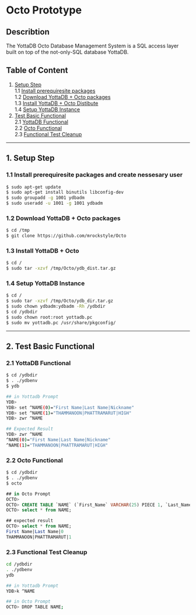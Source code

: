 # Octo Prototype
## Describtion
The YottaDB Octo Database Management System is a SQL access layer built on top of the not-only-SQL database YottaDB.

## Table of Content
1.  [Setup Step](#1-setup-step)
</br>1.1 [Install prerequiresite packages](#1.1-Install-prerequiresite-packages)
</br>1.2 [Download YottaDB + Octo packages](#1.2-Download-YottaDB-+-Octo-packages)
</br>1.3 [Install YottaDB + Octo Distibute](#1.3-Install-YottaDB-+-Octo)
</br>1.4 [Setup YottaDB Instance](#1.4-setup-yottadb-instance)
2.  [Test Basic Functional](#2-Test-Basic-Functional)
</br>2.1 [YottaDB Functional](#2.1-yottadb-functional)
</br>2.2 [Octo Functional](#2.2-octo-functional)
</br>2.3 [Functional Test Cleanup](#2.3-functional-test-cleanup)

---

## 1.   Setup Step
### 1.1 Install prerequiresite packages and create nessesary user
```bash
$ sudo apt-get update
$ sudo apt-get install binutils libconfig-dev
$ sudo groupadd -g 1001 ydbadm
$ sudo useradd -u 1001 -g 1001 ydbadm
```


### 1.2 Download YottaDB + Octo packages
```bash
$ cd /tmp 
$ git clone https://github.com/mrockstyle/Octo
```

### 1.3 Install YottaDB + Octo
```bash
$ cd /
$ sudo tar -xzvf /tmp/Octo/ydb_dist.tar.gz
```

### 1.4 Setup YottaDB Instance
```bash
$ cd /
$ sudo tar -xzvf /tmp/Octo/ydb_dir.tar.gz
$ sudo chown ydbadm:ydbadm -Rh /ydbdir
$ cd /ydbdir 
$ sudo chown root:root yottadb.pc
$ sudo mv yottadb.pc /usr/share/pkgconfig/
```

---

## 2.   Test Basic Functional
### 2.1 YottaDB Functional
```bash
$ cd /ydbdir
$ . ./ydbenv
$ ydb

## in Yottadb Prompt
YDB>
YDB> set ^NAME(0)="First Name|Last Name|Nickname"
YDB> set ^NAME(1)="THAMMANOON|PHATTRAMARUT|HIGH"
YDB> zwr ^NAME

## Expected Result
YDB> zwr ^NAME
^NAME(0)="First Name|Last Name|Nickname"
^NAME(1)="THAMMANOON|PHATTRAMARUT|HIGH"
```
### 2.2 Octo Functional
```bash
$ cd /ydbdir
$ . ./ydbenv
$ octo
```
```sql
## in Octo Prompt
OCTO>
OCTO> CREATE TABLE `NAME` (`First_Name` VARCHAR(25) PIECE 1, `Last_Name` VARCHAR(25) PIECE 2, `SEQ` INTEGER PRIMARY KEY PIECE 3) GLOBAL "^NAME(keys(""SEQ""))" DELIM "|";
OCTO> select * from NAME;

## expected result
OCTO> select * from NAME;
First Name|Last Name|0
THAMMANOON|PHATTRAMARUT|1
```

### 2.3 Functional Test Cleanup 
```bash
cd /ydbdir
. ./ydbenv
ydb

## in Yottadb Prompt
YDB>k ^NAME

## in Octo Prompt
OCTO> DROP TABLE NAME;

```
